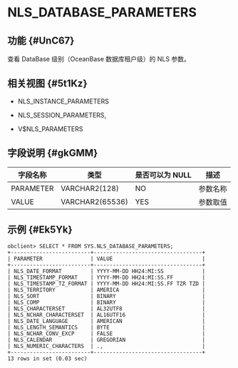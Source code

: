 NLS_DATABASE_PARAMETERS 
============================================



功能 {#UnC67}
-----------

查看 DataBase 级别（OceanBase 数据库租户级）的 NLS 参数。

相关视图 {#5t1Kz}
-------------

* NLS_INSTANCE_PARAMETERS

  

* NLS_SESSION_PARAMETERS,

  

* V$NLS_PARAMETERS

  




字段说明 {#gkGMM}
-------------



| **字段名称**  |     **类型**      | **是否可以为 NULL** | **描述** |
|-----------|-----------------|----------------|--------|
| PARAMETER | VARCHAR2(128)   | NO             | 参数名称   |
| VALUE     | VARCHAR2(65536) | YES            | 参数取值   |



示例 {#Ek5Yk}
-----------

    obclient> SELECT * FROM SYS.NLS_DATABASE_PARAMETERS;
    +-------------------------+----------------------------------+
    | PARAMETER               | VALUE                            |
    +-------------------------+----------------------------------+
    | NLS_DATE_FORMAT         | YYYY-MM-DD HH24:MI:SS            |
    | NLS_TIMESTAMP_FORMAT    | YYYY-MM-DD HH24:MI:SS.FF         |
    | NLS_TIMESTAMP_TZ_FORMAT | YYYY-MM-DD HH24:MI:SS.FF TZR TZD |
    | NLS_TERRITORY           | AMERICA                          |
    | NLS_SORT                | BINARY                           |
    | NLS_COMP                | BINARY                           |
    | NLS_CHARACTERSET        | AL32UTF8                         |
    | NLS_NCHAR_CHARACTERSET  | AL16UTF16                        |
    | NLS_DATE_LANGUAGE       | AMERICAN                         |
    | NLS_LENGTH_SEMANTICS    | BYTE                             |
    | NLS_NCHAR_CONV_EXCP     | FALSE                            |
    | NLS_CALENDAR            | GREGORIAN                        |
    | NLS_NUMERIC_CHARACTERS  | .,                               |
    +-------------------------+----------------------------------+
    13 rows in set (0.03 sec)



